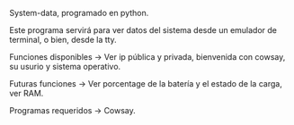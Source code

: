 System-data, programado en python.

Este programa servirá para ver datos del sistema desde un emulador de terminal, o bien, desde la tty.

Funciones disponibles -> Ver ip pública y privada, bienvenida con cowsay, su usurio y sistema operativo.

Futuras funciones -> Ver porcentage de la batería y el estado de la carga, ver RAM.

Programas requeridos -> Cowsay.
